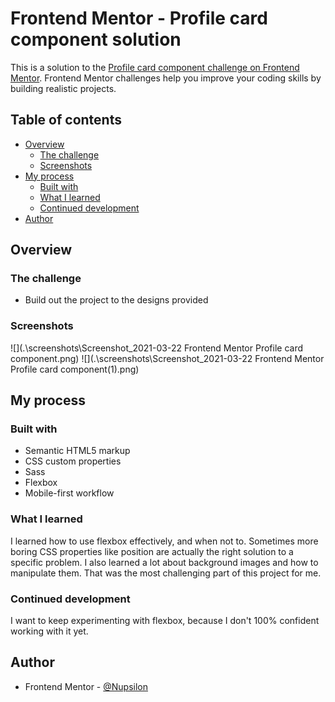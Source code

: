 # Frontend Mentor - Profile card component solution

This is a solution to the [Profile card component challenge on Frontend Mentor](https://www.frontendmentor.io/challenges/profile-card-component-cfArpWshJ). Frontend Mentor challenges help you improve your coding skills by building realistic projects. 

## Table of contents

- [Overview](#overview)
  - [The challenge](#the-challenge)
  - [Screenshots](#screenshots)
- [My process](#my-process)
  - [Built with](#built-with)
  - [What I learned](#what-i-learned)
  - [Continued development](#continued-development)
- [Author](#author)

## Overview

### The challenge

- Build out the project to the designs provided

### Screenshots

![](.\screenshots\Screenshot_2021-03-22 Frontend Mentor Profile card component.png)
![](.\screenshots\Screenshot_2021-03-22 Frontend Mentor Profile card component(1).png)


## My process

### Built with

- Semantic HTML5 markup
- CSS custom properties
- Sass
- Flexbox
- Mobile-first workflow

### What I learned

I learned how to use flexbox effectively, and when not to. Sometimes more boring CSS properties like position are actually the right solution to a specific problem.
I also learned a lot about background images and how to manipulate them. That was the most challenging part of this project for me.

### Continued development

I want to keep experimenting with flexbox, because I don't 100% confident working with it yet.

## Author

- Frontend Mentor - [@Nupsilon](https://www.frontendmentor.io/profile/Nupsilon)
